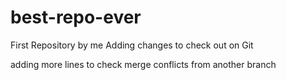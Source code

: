 # best-repo-ever
First Repository by me
Adding changes to check out on Git


adding more lines to check merge conflicts from another branch